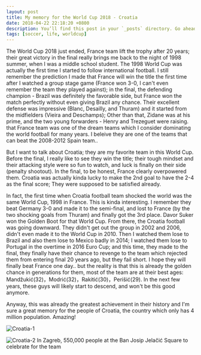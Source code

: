 ```yaml
---
layout: post
title: My memory for the World Cup 2018 - Croatia
date: 2018-04-22 22:18:20 +0800
description: You’ll find this post in your `_posts` directory. Go ahead and edit it and re-build the site to see your changes. # Add post description (optional)
tags: [soccer, life, worldcup]
---
```


The World Cup 2018 just ended, France team lift the trophy after 20 years; their great victory in the final really brings me back to the night of 1998 summer, when I was a middle school student. The 1998 World Cup was actually the first time I started to follow international football. I still remember the prediction I made that France will win the title the first time after I watched a group stage game (France won 3-0, I can't even remember the team they played against);  in the final, the defending champion - Brazil was definitely the favorable side, but France won the match perfectly without even giving Brazil any chance. Their excellent defense was impressive (Blanc, Desailly, and Thuram) and it started from the midfielders (Vieira and Deschamps); Other than that, Zidane was at his prime, and the two young forwarders - Henry and Trezeguet were raising. that France team was one of the dream teams which I consider dominating the world football for many years. I beleive they are one of the teams that can beat the 2008-2012 Spain team.. 

But I want to talk about Croatia; they are my favorite team in this World Cup. Before the final, I really like to see they win the title; their tough mindset and their attacking style were so fun to watch, and luck is finally on their side (penalty shootout). In the final, to be honest, France clearly overpowered them. Croatia was actually kinda lucky to make the 2nd goal to have the 2-4 as the final score; They were supposed to be satisfied already. 

In fact, the first time when Croatia football team shocked the world was the same World Cup, 1998 in France. This is kinda interesting. I remember they beat Germany 3-0 and made it to the semi-final, and lost to France (by the two shocking goals from Thuram) and finally got the 3rd place. Davor Suker won the Golden Boot for that World Cup. From there, the Croatia football was going downward. They didn't get out the group in 2002 and 2006, didn't even made it to the World Cup in 2010. Then I watched them lose to Brazil and also them lose to Mexico badly in 2014; I watched them lose to Portugal in the overtime in 2016 Euro Cup; and this time, they made to the final, they finally have their chance to revenge to the team which rejected them from entering final 20 years ago, but they fail short. I hope they will finally beat France one day.. but the reality is that this is already the golden chance in generations for them, most of the team are at their best ages: Mandžukić(32)，Modrić(32)，Rakitić(30)，Perišić(29). In the next few years, these guys will likely start to descend, and won't be this good anymore. 

Anyway, this was already the greatest achievement in their history and I'm sure a great memory for the people of Croatia, the country which only has 4 million population. Amazing!

![Croatia-1]({{site.baseurl}}/assets/img/worldcup1.jpeg)

![Croatia-2]({{site.baseurl}}/assets/img/worldcup2.jpeg)
In Zagreb, 550,000 people at the Ban Josip Jelačić Square to celebrate for the team
 


